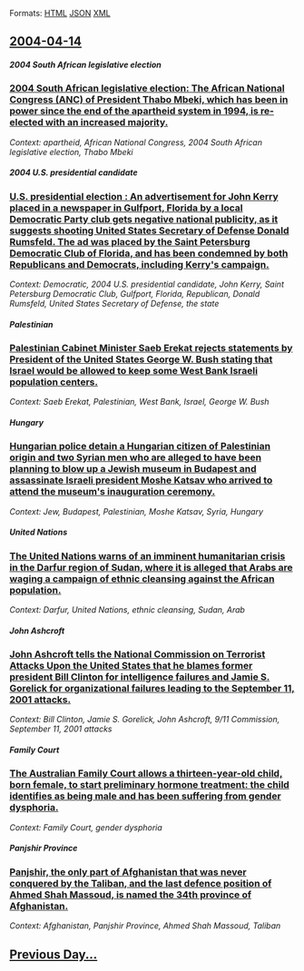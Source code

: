 
Formats: [HTML](2004/04/14/index.html)  [JSON](2004/04/14/index.json)  [XML](2004/04/14/index.xml)  

## [2004-04-14](/news/2004/04/14/index.md)

##### 2004 South African legislative election
### [ 2004 South African legislative election: The African National Congress (ANC) of President Thabo Mbeki, which has been in power since the end of the apartheid system in 1994, is re-elected with an increased majority. ](/news/2004/04/14/2004-south-african-legislative-election-the-african-national-congress-anc-of-president-thabo-mbeki-which-has-been-in-power-since-the-en.md)
_Context: apartheid, African National Congress, 2004 South African legislative election, Thabo Mbeki_

##### 2004 U.S. presidential candidate
### [ U.S. presidential election : An advertisement for John Kerry placed in a newspaper in Gulfport, Florida by a local Democratic Party club gets negative national publicity, as it suggests shooting United States Secretary of Defense Donald Rumsfeld. The ad was placed by the Saint Petersburg Democratic Club of Florida, and has been condemned by both Republicans and Democrats, including Kerry's campaign. ](/news/2004/04/14/u-s-presidential-election-an-advertisement-for-john-kerry-placed-in-a-newspaper-in-gulfport-florida-by-a-local-democratic-party-club-ge.md)
_Context: Democratic, 2004 U.S. presidential candidate, John Kerry, Saint Petersburg Democratic Club, Gulfport, Florida, Republican, Donald Rumsfeld, United States Secretary of Defense, the state_

##### Palestinian
### [ Palestinian Cabinet Minister Saeb Erekat rejects statements by President of the United States George W. Bush stating that Israel would be allowed to keep some West Bank Israeli population centers. ](/news/2004/04/14/palestinian-cabinet-minister-saeb-erekat-rejects-statements-by-president-of-the-united-states-george-w-bush-stating-that-israel-would-be-a.md)
_Context: Saeb Erekat, Palestinian, West Bank, Israel, George W. Bush_

##### Hungary
### [ Hungarian police detain a Hungarian citizen of Palestinian origin and two Syrian men who are alleged to have been planning to blow up a Jewish museum in Budapest and assassinate Israeli president Moshe Katsav who arrived to attend the museum's inauguration ceremony. ](/news/2004/04/14/hungarian-police-detain-a-hungarian-citizen-of-palestinian-origin-and-two-syrian-men-who-are-alleged-to-have-been-planning-to-blow-up-a-jew.md)
_Context: Jew, Budapest, Palestinian, Moshe Katsav, Syria, Hungary_

##### United Nations
### [ The United Nations warns of an imminent humanitarian crisis in the Darfur region of Sudan, where it is alleged that Arabs are waging a campaign of ethnic cleansing against the African population. ](/news/2004/04/14/the-united-nations-warns-of-an-imminent-humanitarian-crisis-in-the-darfur-region-of-sudan-where-it-is-alleged-that-arabs-are-waging-a-camp.md)
_Context: Darfur, United Nations, ethnic cleansing, Sudan, Arab_

##### John Ashcroft
### [ John Ashcroft tells the National Commission on Terrorist Attacks Upon the United States that he blames former president Bill Clinton for intelligence failures and Jamie S. Gorelick for organizational failures leading to the September 11, 2001 attacks. ](/news/2004/04/14/john-ashcroft-tells-the-national-commission-on-terrorist-attacks-upon-the-united-states-that-he-blames-former-president-bill-clinton-for-in.md)
_Context: Bill Clinton, Jamie S. Gorelick, John Ashcroft, 9/11 Commission, September 11, 2001 attacks_

##### Family Court
### [ The Australian Family Court allows a thirteen-year-old child, born female, to start preliminary hormone treatment: the child identifies as being male and has been suffering from gender dysphoria. ](/news/2004/04/14/the-australian-family-court-allows-a-thirteen-year-old-child-born-female-to-start-preliminary-hormone-treatment-the-child-identifies-as.md)
_Context: Family Court, gender dysphoria_

##### Panjshir Province
### [ Panjshir, the only part of Afghanistan that was never conquered by the Taliban, and the last defence position of Ahmed Shah Massoud, is named the 34th province of Afghanistan. ](/news/2004/04/14/panjshir-the-only-part-of-afghanistan-that-was-never-conquered-by-the-taliban-and-the-last-defence-position-of-ahmed-shah-massoud-is-nam.md)
_Context: Afghanistan, Panjshir Province, Ahmed Shah Massoud, Taliban_

## [Previous Day...](/news/2004/04/13/index.md)

